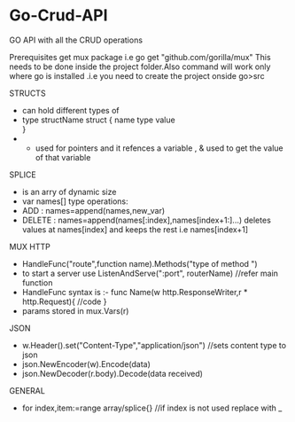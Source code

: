 # Go-Crud-API

GO API with all the CRUD operations

Prerequisites
get mux package i.e go get 	"github.com/gorilla/mux"
This needs to be done inside the project folder.Also command will work only where go is installed .i.e you need to create the project onside go>src

STRUCTS
- can hold different types of 
- type structName struct {
 name type value  
 }
- * used for pointers and it refences a variable  , & used to get the value of that variable

SPLICE
- is an arry of dynamic size
- var names[] type
  operations: 
- ADD : names=append(names,new_var)
- DELETE : names=append(names[:index],names[index+1:]...) deletes values at names[index] and keeps the rest i.e names[index+1]

MUX HTTP
- HandleFunc("route",function name).Methods("type of method ")
- to start a server use ListenAndServe(":port", routerName) //refer main function
- HandleFunc syntax is :- func Name(w http.ResponseWriter,r * http.Request){ //code }
- params stored in mux.Vars(r)

JSON
- w.Header().set("Content-Type","application/json")  //sets content type to json
- json.NewEncoder(w).Encode(data)
- json.NewDecoder(r.body).Decode(data received)

GENERAL
- for index,item:=range array/splice{}  //if index is not used replace with _


